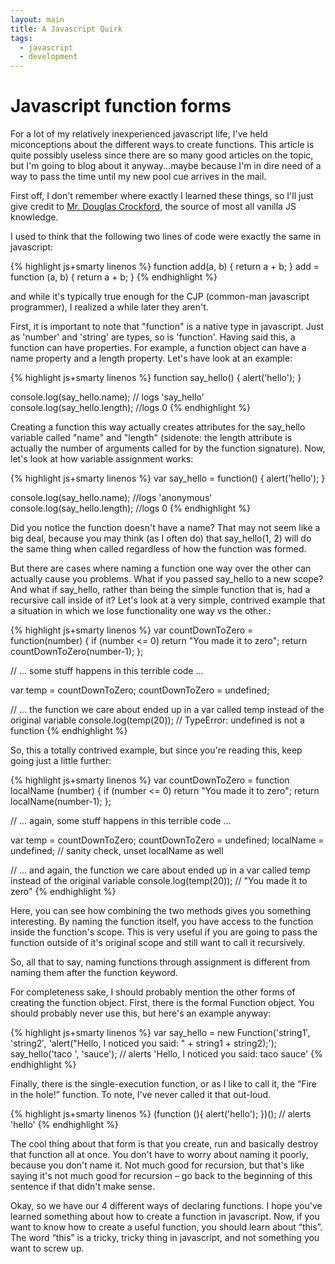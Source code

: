```yaml
---
layout: main
title: A Javascript Quirk
tags:
  - javascript
  - development
---
```

# Javascript function forms

For a lot of my relatively inexperienced javascript life, I've held miconceptions about the different ways to create functions.  This article is quite possibly useless since there are so many good articles on the topic, but I'm going to blog about it anyway...maybe because I'm in dire need of a way to pass the time until my new pool cue arrives in the mail.

First off, I don't remember where exactly I learned these things, so I'll just give credit to [Mr. Douglas Crockford](http://www.crockford.com/), the source of most all vanilla JS knowledge.

I used to think that the following two lines of code were exactly the same in javascript:

{% highlight js+smarty linenos %}
function add(a, b) { return a + b; }
add = function (a, b) { return a + b; }
{% endhighlight %}

and while it's typically true enough for the CJP (common-man javascript programmer), I realized a while later they aren't.

First, it is important to note that "function" is a native type in javascript. Just as 'number' and 'string' are types, so is 'function'. Having said this, a function can have properties. For example, a function object can have a name property and a length property. Let's have look at an example:

{% highlight js+smarty linenos %}
function say_hello() { alert('hello'); }

console.log(say_hello.name); // logs 'say_hello'
console.log(say_hello.length); //logs 0
{% endhighlight %}

Creating a function this way actually creates attributes for the say_hello variable called "name" and "length" (sidenote: the length attribute is actually the number of arguments called for by the function signature).  Now, let's look at how variable assignment works:

{% highlight js+smarty linenos %}
var say_hello = function() { alert('hello'); }

console.log(say_hello.name); //logs 'anonymous'
console.log(say_hello.length); //logs 0
{% endhighlight %}

Did you notice the function doesn't have a name? That may not seem like a big deal, because you may think (as I often do) that say_hello(1, 2) will do the same thing when called regardless of how the function was formed.

But there are cases where naming a function one way over the other can actually cause you problems. What if you passed say_hello to a new scope?  And what if say_hello, rather than being the simple function that is, had a recursive call inside of it?  Let's look at a very simple, contrived example that a situation in which we lose functionality one way vs the other.:

{% highlight js+smarty linenos %}
  var countDownToZero = function(number) {
      if (number <= 0) return "You made it to zero";
      return countDownToZero(number-1);
  };

  // ... some stuff happens in this terrible code ...

  var temp = countDownToZero;
  countDownToZero = undefined;

  // ... the function we care about ended up in a var called temp instead of the original variable
  console.log(temp(20)); // TypeError: undefined is not a function
{% endhighlight %}

So, this a totally contrived example, but since you're reading this, keep going just a little further:

{% highlight js+smarty linenos %}
  var countDownToZero = function localName (number) {
      if (number <= 0) return "You made it to zero";
      return localName(number-1);
  };

  // ... again, some stuff happens in this terrible code ...

  var temp = countDownToZero;
  countDownToZero = undefined;
  localName = undefined; // sanity check, unset localName as well

  // ... and again, the function we care about ended up in a var called temp instead of the original variable
  console.log(temp(20)); // "You made it to zero"
{% endhighlight %}

Here, you can see how combining the two methods gives you something interesting. By naming the function itself, you have access to the function inside the function's scope. This is very useful if you are going to pass the function outside of it's original scope and still want to call it recursively.

So, all that to say, naming functions through assignment is different from naming them after the function keyword.

For completeness sake, I should probably mention the other forms of creating the function object.
First, there is the formal Function object. You should probably never use this, but here's an example anyway:

{% highlight js+smarty linenos %}
var say_hello = new Function('string1′, 'string2′, 'alert("Hello, I noticed you said: " + string1 + string2);');
say_hello('taco ', 'sauce'); // alerts 'Hello, I noticed you said: taco sauce'
{% endhighlight %}

Finally, there is the single-execution function, or as I like to call it, the “Fire in the hole!” function. To note, I've never called it that out-loud.

{% highlight js+smarty linenos %}
(function (){ alert('hello'); })(); // alerts 'hello'
{% endhighlight %}

The cool thing about that form is that you create, run and basically destroy that function all at once. You don't have to worry about naming it poorly, because you don't name it. Not much good for recursion, but that's like saying it's not much good for recursion – go back to the beginning of this sentence if that didn't make sense.

Okay, so we have our 4 different ways of declaring functions. I hope you've learned something about how to create a function in javascript. Now, if you want to know how to create a useful function, you should learn about “this”. The word “this” is a tricky, tricky thing in javascript, and not something you want to screw up.
